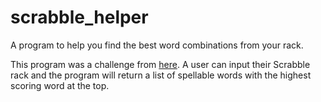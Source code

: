 # scrabble_helper
A program to help you find the best word combinations from your rack.

This program was a challenge from [here](http://wiki.openhatch.org/Scrabble_challenge).
A user can input their Scrabble rack and the program will return a list of spellable words with the highest scoring word at the top.
